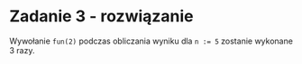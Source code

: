 # Zadanie 3 - rozwiązanie

Wywołanie `fun(2)` podczas obliczania wyniku dla `n := 5` zostanie wykonane $3$ razy.
